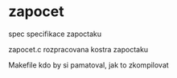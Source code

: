 zapocet
==

spec		specifikace zapoctaku

zapocet.c	rozpracovana kostra zapoctaku

Makefile	kdo by si pamatoval, jak to zkompilovat
